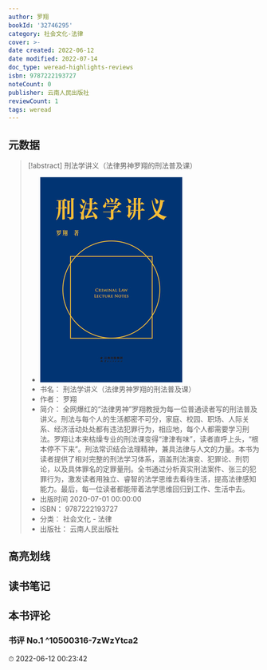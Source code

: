```yaml
---
author: 罗翔
bookId: '32746295'
category: 社会文化-法律
cover: >-
date created: 2022-06-12
date modified: 2022-07-14
doc_type: weread-highlights-reviews
isbn: 9787222193727
noteCount: 0
publisher: 云南人民出版社
reviewCount: 1
tags: weread
---
```


## 元数据

> [!abstract] 刑法学讲义（法律男神罗翔的刑法普及课）
> - ![ 刑法学讲义（法律男神罗翔的刑法普及课）|200](Extras/Media/_刑法学讲义（法律男神罗翔的刑法普及课）!200.jpg)
> - 书名： 刑法学讲义（法律男神罗翔的刑法普及课）
> - 作者： 罗翔
> - 简介： 全网爆红的“法律男神”罗翔教授为每一位普通读者写的刑法普及讲义。刑法与每个人的生活都密不可分，家庭、校园、职场、人际关系、经济活动处处都有违法犯罪行为，相应地，每个人都需要学习刑法。罗翔让本来枯燥专业的刑法课变得“津津有味”，读者直呼上头，“根本停不下来”。刑法常识结合法理精神，兼具法律与人文的力量。本书为读者提供了相对完整的刑法学习体系，涵盖刑法演变、犯罪论、刑罚论，以及具体罪名的定罪量刑。全书通过分析真实刑法案件、张三的犯罪行为，激发读者用独立、睿智的法学思维去看待生活，提高法律感知能力。最后，每一位读者都能带着法学思维回归到工作、生活中去。
> - 出版时间 2020-07-01 00:00:00
> - ISBN： 9787222193727
> - 分类： 社会文化 - 法律
> - 出版社： 云南人民出版社

## 高亮划线

## 读书笔记

## 本书评论

### 书评 No.1 ^10500316-7zWzYtca2

⏱ 2022-06-12 00:23:42
